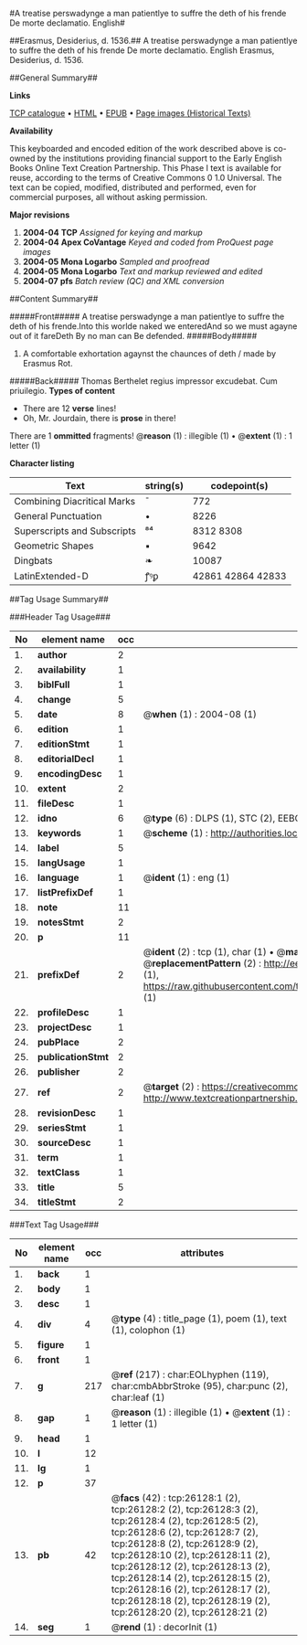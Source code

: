 #A treatise perswadynge a man patientlye to suffre the deth of his frende De morte declamatio. English#

##Erasmus, Desiderius, d. 1536.##
A treatise perswadynge a man patientlye to suffre the deth of his frende
De morte declamatio. English
Erasmus, Desiderius, d. 1536.

##General Summary##

**Links**

[TCP catalogue](http://www.ota.ox.ac.uk/tcp/)  • 
[HTML](http://tei.it.ox.ac.uk/tcp/Texts-HTML/free/A00/A00358.html)  • 
[EPUB](http://tei.it.ox.ac.uk/tcp/Texts-EPUB/free/A00/A00358.epub) • 
[Page images (Historical Texts)](https://data.historicaltexts.jisc.ac.uk/view?pubId=eebo-23037037e&pageId=eebo-23037037e-26128-1)

**Availability**

This keyboarded and encoded edition of the
	       work described above is co-owned by the institutions
	       providing financial support to the Early English Books
	       Online Text Creation Partnership. This Phase I text is
	       available for reuse, according to the terms of Creative
	       Commons 0 1.0 Universal. The text can be copied,
	       modified, distributed and performed, even for
	       commercial purposes, all without asking permission.

**Major revisions**

1. __2004-04__ __TCP__ *Assigned for keying and markup*
1. __2004-04__ __Apex CoVantage__ *Keyed and coded from ProQuest page images*
1. __2004-05__ __Mona Logarbo__ *Sampled and proofread*
1. __2004-05__ __Mona Logarbo__ *Text and markup reviewed and edited*
1. __2004-07__ __pfs__ *Batch review (QC) and XML conversion*

##Content Summary##

#####Front#####
A treatise perswadynge a man patientlye to suffre the deth of his frende.Into this worlde naked we enteredAnd so we must agayne out of it fareDeth By no man can Be defended.
#####Body#####

1. A comfortable exhortation agaynst the chaunces of deth / made by Erasmus Rot.

#####Back#####
Thomas Berthelet regius impressor excudebat. Cum priuilegio.
**Types of content**

  * There are 12 **verse** lines!
  * Oh, Mr. Jourdain, there is **prose** in there!

There are 1 **ommitted** fragments! 
 @__reason__ (1) : illegible (1)  •  @__extent__ (1) : 1 letter (1)

**Character listing**


|Text|string(s)|codepoint(s)|
|---|---|---|
|Combining             Diacritical Marks|̄|772|
|General Punctuation|•|8226|
|Superscripts             and Subscripts|⁸⁴|8312 8308|
|Geometric Shapes|▪|9642|
|Dingbats|❧|10087|
|LatinExtended-D|ꝭꝰꝑ|42861 42864 42833|

##Tag Usage Summary##

###Header Tag Usage###

|No|element name|occ|attributes|
|---|---|---|---|
|1.|__author__|2||
|2.|__availability__|1||
|3.|__biblFull__|1||
|4.|__change__|5||
|5.|__date__|8| @__when__ (1) : 2004-08 (1)|
|6.|__edition__|1||
|7.|__editionStmt__|1||
|8.|__editorialDecl__|1||
|9.|__encodingDesc__|1||
|10.|__extent__|2||
|11.|__fileDesc__|1||
|12.|__idno__|6| @__type__ (6) : DLPS (1), STC (2), EEBO-CITATION (1), OCLC (1), VID (1)|
|13.|__keywords__|1| @__scheme__ (1) : http://authorities.loc.gov/ (1)|
|14.|__label__|5||
|15.|__langUsage__|1||
|16.|__language__|1| @__ident__ (1) : eng (1)|
|17.|__listPrefixDef__|1||
|18.|__note__|11||
|19.|__notesStmt__|2||
|20.|__p__|11||
|21.|__prefixDef__|2| @__ident__ (2) : tcp (1), char (1)  •  @__matchPattern__ (2) : ([0-9\-]+):([0-9IVX]+) (1), (.+) (1)  •  @__replacementPattern__ (2) : http://eebo.chadwyck.com/downloadtiff?vid=$1&page=$2 (1), https://raw.githubusercontent.com/textcreationpartnership/Texts/master/tcpchars.xml#$1 (1)|
|22.|__profileDesc__|1||
|23.|__projectDesc__|1||
|24.|__pubPlace__|2||
|25.|__publicationStmt__|2||
|26.|__publisher__|2||
|27.|__ref__|2| @__target__ (2) : https://creativecommons.org/publicdomain/zero/1.0/ (1), http://www.textcreationpartnership.org/docs/. (1)|
|28.|__revisionDesc__|1||
|29.|__seriesStmt__|1||
|30.|__sourceDesc__|1||
|31.|__term__|1||
|32.|__textClass__|1||
|33.|__title__|5||
|34.|__titleStmt__|2||


###Text Tag Usage###

|No|element name|occ|attributes|
|---|---|---|---|
|1.|__back__|1||
|2.|__body__|1||
|3.|__desc__|1||
|4.|__div__|4| @__type__ (4) : title_page (1), poem (1), text (1), colophon (1)|
|5.|__figure__|1||
|6.|__front__|1||
|7.|__g__|217| @__ref__ (217) : char:EOLhyphen (119), char:cmbAbbrStroke (95), char:punc (2), char:leaf (1)|
|8.|__gap__|1| @__reason__ (1) : illegible (1)  •  @__extent__ (1) : 1 letter (1)|
|9.|__head__|1||
|10.|__l__|12||
|11.|__lg__|1||
|12.|__p__|37||
|13.|__pb__|42| @__facs__ (42) : tcp:26128:1 (2), tcp:26128:2 (2), tcp:26128:3 (2), tcp:26128:4 (2), tcp:26128:5 (2), tcp:26128:6 (2), tcp:26128:7 (2), tcp:26128:8 (2), tcp:26128:9 (2), tcp:26128:10 (2), tcp:26128:11 (2), tcp:26128:12 (2), tcp:26128:13 (2), tcp:26128:14 (2), tcp:26128:15 (2), tcp:26128:16 (2), tcp:26128:17 (2), tcp:26128:18 (2), tcp:26128:19 (2), tcp:26128:20 (2), tcp:26128:21 (2)|
|14.|__seg__|1| @__rend__ (1) : decorInit (1)|
